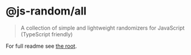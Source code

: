 # @js-random/all

> A collection of simple and lightweight randomizers for JavaScript (TypeScript friendly)

For full readme see [the root](https://github.com/Raiondesu/js-random#readme).